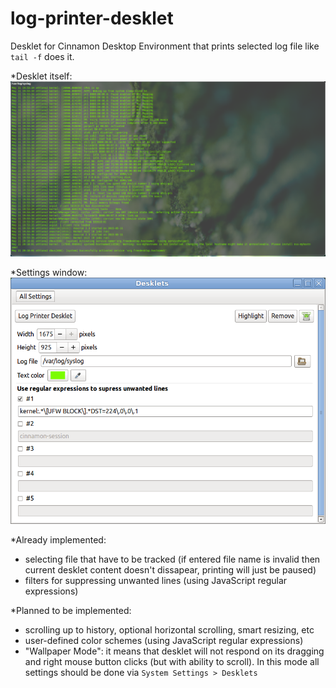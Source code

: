 # log-printer-desklet

Desklet for Cinnamon Desktop Environment that prints selected log file like `tail -f` does it.

*Desklet itself:
<img src="https://github.com/flaz14/log-printer-desklet/blob/master/images/screenshot-full-desklet.png" />

*Settings window:
<img src="https://github.com/flaz14/log-printer-desklet/blob/master/images/screenshot-settings-window.png" />

*Already implemented:
- selecting file that have to be tracked (if entered file name is invalid then current desklet content doesn't dissapear, printing will just be paused)
- filters for suppressing unwanted lines (using JavaScript regular expressions)

*Planned to be implemented:
- scrolling up to history, optional horizontal scrolling, smart resizing, etc
- user-defined color schemes (using JavaScript regular expressions)
- "Wallpaper Mode": it means that desklet will not respond on its dragging and right mouse button clicks (but with ability to scroll). In this mode all settings should be done via `System Settings > Desklets`

